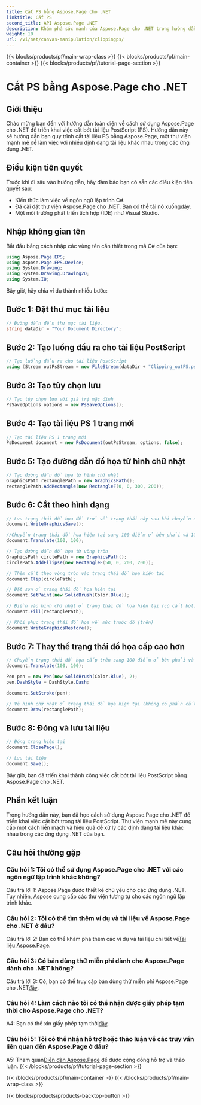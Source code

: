 ```yaml
---
title: Cắt PS bằng Aspose.Page cho .NET
linktitle: Cắt PS
second_title: API Aspose.Page .NET
description: Khám phá sức mạnh của Aspose.Page cho .NET trong hướng dẫn từng bước này về cách cắt tài liệu PostScript. Tìm hiểu cách nâng cao khả năng xử lý tài liệu của bạn một cách dễ dàng.
weight: 10
url: /vi/net/canvas-manipulation/clippingps/
---
```


{{< blocks/products/pf/main-wrap-class >}}
{{< blocks/products/pf/main-container >}}
{{< blocks/products/pf/tutorial-page-section >}}

# Cắt PS bằng Aspose.Page cho .NET

## Giới thiệu

Chào mừng bạn đến với hướng dẫn toàn diện về cách sử dụng Aspose.Page cho .NET để triển khai việc cắt bớt tài liệu PostScript (PS). Hướng dẫn này sẽ hướng dẫn bạn quy trình cắt tài liệu PS bằng Aspose.Page, một thư viện mạnh mẽ để làm việc với nhiều định dạng tài liệu khác nhau trong các ứng dụng .NET.

## Điều kiện tiên quyết

Trước khi đi sâu vào hướng dẫn, hãy đảm bảo bạn có sẵn các điều kiện tiên quyết sau:

- Kiến thức làm việc về ngôn ngữ lập trình C#.
-  Đã cài đặt thư viện Aspose.Page cho .NET. Bạn có thể tải nó xuống[đây](https://releases.aspose.com/page/net/).
- Một môi trường phát triển tích hợp (IDE) như Visual Studio.

## Nhập không gian tên

Bắt đầu bằng cách nhập các vùng tên cần thiết trong mã C# của bạn:

```csharp
using Aspose.Page.EPS;
using Aspose.Page.EPS.Device;
using System.Drawing;
using System.Drawing.Drawing2D;
using System.IO;
```

Bây giờ, hãy chia ví dụ thành nhiều bước:

## Bước 1: Đặt thư mục tài liệu

```csharp
// Đường dẫn đến thư mục tài liệu.
string dataDir = "Your Document Directory";
```

## Bước 2: Tạo luồng đầu ra cho tài liệu PostScript

```csharp
// Tạo luồng đầu ra cho tài liệu PostScript
using (Stream outPsStream = new FileStream(dataDir + "Clipping_outPS.ps", FileMode.Create))
```

## Bước 3: Tạo tùy chọn lưu

```csharp
// Tạo tùy chọn lưu với giá trị mặc định
PsSaveOptions options = new PsSaveOptions();
```

## Bước 4: Tạo tài liệu PS 1 trang mới

```csharp
// Tạo tài liệu PS 1 trang mới
PsDocument document = new PsDocument(outPsStream, options, false);
```

## Bước 5: Tạo đường dẫn đồ họa từ hình chữ nhật

```csharp
// Tạo đường dẫn đồ họa từ hình chữ nhật
GraphicsPath rectanglePath = new GraphicsPath();
rectanglePath.AddRectangle(new RectangleF(0, 0, 300, 200));
```

## Bước 6: Cắt theo hình dạng

```csharp
// Lưu trạng thái đồ họa để trở về trạng thái này sau khi chuyển đổi
document.WriteGraphicsSave();

//Chuyển trạng thái đồ họa hiện tại sang 100 điểm ở bên phải và 100 điểm ở dưới cùng.
document.Translate(100, 100);

// Tạo đường dẫn đồ họa từ vòng tròn
GraphicsPath circlePath = new GraphicsPath();
circlePath.AddEllipse(new RectangleF(50, 0, 200, 200));

// Thêm cắt theo vòng tròn vào trạng thái đồ họa hiện tại
document.Clip(circlePath);

// Đặt sơn ở trạng thái đồ họa hiện tại
document.SetPaint(new SolidBrush(Color.Blue));

// Điền vào hình chữ nhật ở trạng thái đồ họa hiện tại (có cắt bớt)
document.Fill(rectanglePath);

// Khôi phục trạng thái đồ họa về mức trước đó (trên)
document.WriteGraphicsRestore();
```

## Bước 7: Thay thế trạng thái đồ họa cấp cao hơn

```csharp
// Chuyển trạng thái đồ họa cấp trên sang 100 điểm ở bên phải và 100 điểm ở dưới cùng.
document.Translate(100, 100);

Pen pen = new Pen(new SolidBrush(Color.Blue), 2);
pen.DashStyle = DashStyle.Dash;

document.SetStroke(pen);

// Vẽ hình chữ nhật ở trạng thái đồ họa hiện tại (không có phần cắt) phía trên hình chữ nhật đã cắt
document.Draw(rectanglePath);
```

## Bước 8: Đóng và lưu tài liệu

```csharp
// Đóng trang hiện tại
document.ClosePage();

// Lưu tài liệu
document.Save();
```

Bây giờ, bạn đã triển khai thành công việc cắt bớt tài liệu PostScript bằng Aspose.Page cho .NET.

## Phần kết luận

Trong hướng dẫn này, bạn đã học cách sử dụng Aspose.Page cho .NET để triển khai việc cắt bớt trong tài liệu PostScript. Thư viện mạnh mẽ này cung cấp một cách liền mạch và hiệu quả để xử lý các định dạng tài liệu khác nhau trong các ứng dụng .NET của bạn.

## Câu hỏi thường gặp

### Câu hỏi 1: Tôi có thể sử dụng Aspose.Page cho .NET với các ngôn ngữ lập trình khác không?

Câu trả lời 1: Aspose.Page được thiết kế chủ yếu cho các ứng dụng .NET. Tuy nhiên, Aspose cung cấp các thư viện tương tự cho các ngôn ngữ lập trình khác.

### Câu hỏi 2: Tôi có thể tìm thêm ví dụ và tài liệu về Aspose.Page cho .NET ở đâu?

 Câu trả lời 2: Bạn có thể khám phá thêm các ví dụ và tài liệu chi tiết về[Tài liệu Aspose.Page](https://reference.aspose.com/page/net/).

### Câu hỏi 3: Có bản dùng thử miễn phí dành cho Aspose.Page dành cho .NET không?

 Câu trả lời 3: Có, bạn có thể truy cập bản dùng thử miễn phí Aspose.Page cho .NET[đây](https://releases.aspose.com/).

### Câu hỏi 4: Làm cách nào tôi có thể nhận được giấy phép tạm thời cho Aspose.Page cho .NET?

 A4: Bạn có thể xin giấy phép tạm thời[đây](https://purchase.aspose.com/temporary-license/).

### Câu hỏi 5: Tôi có thể nhận hỗ trợ hoặc thảo luận về các truy vấn liên quan đến Aspose.Page ở đâu?

 A5: Tham quan[Diễn đàn Aspose.Page](https://forum.aspose.com/c/page/39) để được cộng đồng hỗ trợ và thảo luận.
{{< /blocks/products/pf/tutorial-page-section >}}

{{< /blocks/products/pf/main-container >}}
{{< /blocks/products/pf/main-wrap-class >}}

{{< blocks/products/products-backtop-button >}}
